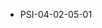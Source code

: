 <!--
    ATTENTION: This file was generated via gradle!
               Do NOT manually edit this file! Any such changes will be overwritten!
-->
* PSI-04-02-05-01

